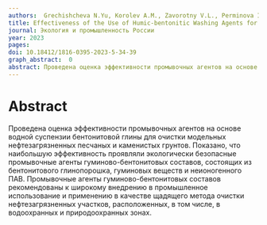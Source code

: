 ```yaml
---
authors:  Grechishcheva N.Yu, Korolev A.M., Zavorotny V.L., Perminova I.V., Balaba V.I. 
title: Effectiveness of the Use of Humic-bentonitic Washing Agents for Cleaning Oil-contaminated Soils
journal: Экология и промышленность России
year: 2023
pages:  
doi: 10.18412/1816-0395-2023-5-34-39
graph_abstract:  0
abstract: Проведена оценка эффективности промывочных агентов на основе водной суспензии бентонитовой глины для очистки модельных нефтезагрязненных песчаных и каменистых грунтов. Показано, что наибольшую эффективность проявляли экологически безопасные промывочные агенты гуминово-бентонитовых составов, состоящих из бентонитового глинопорошка, гуминовых веществ и неионогенного ПАВ. Промывочные агенты гуминово-бентонитовых составов рекомендованы к широкому внедрению в промышленное использование и применению в качестве щадящего метода очистки нефтезагрязненных участков, расположенных, в том числе, в водоохранных и природоохранных зонах.
---
```



# Abstract

Проведена оценка эффективности промывочных агентов на основе водной суспензии бентонитовой глины для очистки модельных нефтезагрязненных песчаных и каменистых грунтов. Показано, что наибольшую эффективность проявляли экологически безопасные промывочные агенты гуминово-бентонитовых составов, состоящих из бентонитового глинопорошка, гуминовых веществ и неионогенного ПАВ. Промывочные агенты гуминово-бентонитовых составов рекомендованы к широкому внедрению в промышленное использование и применению в качестве щадящего метода очистки нефтезагрязненных участков, расположенных, в том числе, в водоохранных и природоохранных зонах.
